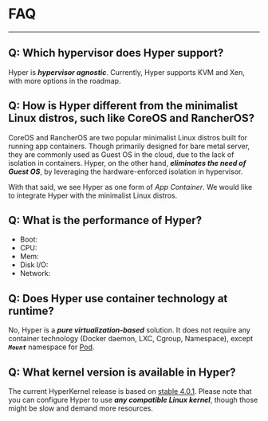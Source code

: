 # FAQ

----------

## Q: Which hypervisor does Hyper support?
Hyper is ***hypervisor agnostic***. Currently, Hyper supports KVM and Xen, with more options in the roadmap.

## Q: How is Hyper different from the minimalist Linux distros, such like CoreOS and RancherOS?
CoreOS and RancherOS are two popular minimalist Linux distros built for running app containers. Though primarily designed for bare metal server, they are commonly used as Guest OS in the cloud, due to the lack of isolation in containers. Hyper, on the other hand, ***eliminates the need of Guest OS***, by leveraging the hardware-enforced isolation in hypervisor.

With that said, we see Hyper as one form of *App Container*. We would like to integrate Hyper with the minimalist Linux distros.


## Q: What is the performance of Hyper?

- Boot:
- CPU:
- Mem:
- Disk I/O:
- Network:

## Q: Does Hyper use container technology at runtime?
No, Hyper is a ***pure virtualization-based*** solution. It does not require any container technology (Docker daemon, LXC, Cgroup, Namespace), except ***`Mount`*** namespace for [Pod](https://docs.hyper.sh/pod/). 

## Q: What kernel version is available in Hyper?
The current HyperKernel release is based on [stable 4.0.1](https://www.kernel.org/pub/linux/kernel/v4.x/ChangeLog-4.0.1). Please note that you can configure Hyper to use ***any compatible Linux kernel***, though those might be slow and demand more resources.

